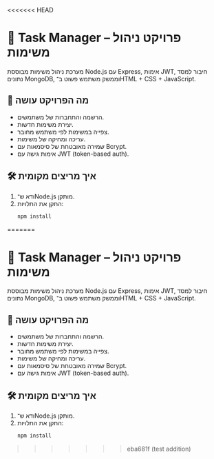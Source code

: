 <<<<<<< HEAD
# 📝 Task Manager – פרויקט ניהול משימות

מערכת ניהול משימות מבוססת Node.js עם Express, אימות JWT, חיבור למסד נתונים MongoDB, וממשק משתמש פשוט ב־HTML + CSS + JavaScript.

## 🚀 מה הפרויקט עושה

- הרשמה והתחברות של משתמשים.
- יצירת משימות חדשות.
- צפייה במשימות לפי משתמש מחובר.
- עריכה ומחיקה של משימות.
- שמירה מאובטחת של סיסמאות עם Bcrypt.
- אימות גישה עם JWT (token-based auth).

## 🛠️ איך מריצים מקומית

1. ודא ש־Node.js מותקן.
2. התקן את התלויות:
   ```bash
   npm install
=======
# 📝 Task Manager – פרויקט ניהול משימות

מערכת ניהול משימות מבוססת Node.js עם Express, אימות JWT, חיבור למסד נתונים MongoDB, וממשק משתמש פשוט ב־HTML + CSS + JavaScript.

## 🚀 מה הפרויקט עושה

- הרשמה והתחברות של משתמשים.
- יצירת משימות חדשות.
- צפייה במשימות לפי משתמש מחובר.
- עריכה ומחיקה של משימות.
- שמירה מאובטחת של סיסמאות עם Bcrypt.
- אימות גישה עם JWT (token-based auth).

## 🛠️ איך מריצים מקומית

1. ודא ש־Node.js מותקן.
2. התקן את התלויות:
   ```bash
   npm install
>>>>>>> eba681f (test addition)
